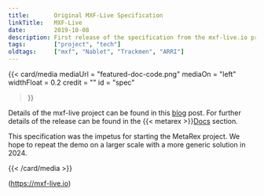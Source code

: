 ```yaml
---
title:       Original MXF-Live Specification
linkTitle:   MXF-Live
date:        2019-10-08
description: First release of the specification from the mxf-live.io project.
tags:        ["project", "tech"]
oldtags:     ["mxf", "Nablet", "Trackmen", "ARRI"]
---
```


{{< card/media
      mediaUrl =  "featured-doc-code.png"
      mediaOn  =  "left"
      widthFloat = 0.2
      credit   =  ""
      id       =  "spec"
 >}}

Details of the mxf-live project can be found in this [blog] post. 
For further details of the release can be found in the {{< metarex >}}[Docs](https://metarex.media/docs/) section.

This specification was the impetus for starting the MetaRex project.  We hope to
repeat the demo on a larger scale with a more generic solution in 2024.

[blog]:         /blog/ARRI-Open-Day/index.md
[docs section]: /docs/specifications/_index.md

{{< /card/media >}}

(https://mxf-live.io) 